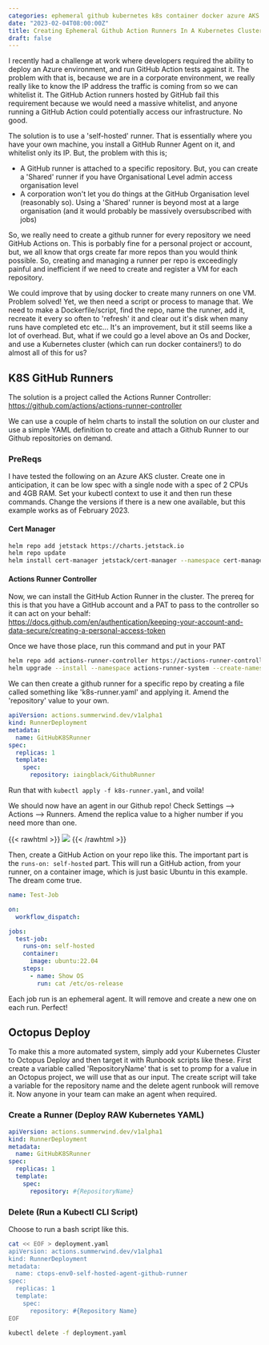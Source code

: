 ```yaml
---
categories: ephemeral github kubernetes k8s container docker azure AKS
date: "2023-02-04T08:00:00Z"
title: Creating Ephemeral Github Action Runners In A Kubernetes Cluster
draft: false
---
```


I recently had a challenge at work where developers required the ability to deploy an Azure environment, and run GitHub Action tests against it. The problem with that is, because we are in a corporate environment, we really really like to know the IP address the traffic is coming from so we can whitelist it. The GitHub Action runners hosted by GitHub fail this requirement because we would need a massive whitelist, and anyone running a GitHub Action could potentially access our infrastructure. No good.

The solution is to use a 'self-hosted' runner. That is essentially where you have your own machine, you install a GitHub Runner Agent on it, and whitelist only its IP. But, the problem with this is;
- A GitHub runner is attached to a specific repository. But, you can create a 'Shared' runner if you have Organisational Level admin access organisation level
- A corporation won't let you do things at the GitHub Organisation level (reasonably so). Using a 'Shared' runner is beyond most at a large organisation (and it would probably be massively oversubscribed with jobs)

So, we really need to create a github runner for every repository we need GitHub Actions on. This is porbably fine for a personal project or account, but, we all know that orgs create far more repos than you would think possible. So, creating and managing a runner per repo is exceedingly painful and inefficient if we need to create and register a VM for each repository.

We could improve that by using docker to create many runners on one VM. Problem solved! Yet, we then need a script or process to manage that. We need to make a Dockerfile/script, find the repo, name the runner, add it, recreate it every so often to 'refresh' it and clear out it's disk when many runs have completed etc etc... It's an improvement, but it still seems like a lot of overhead. But, what if we could go a level above an Os and Docker, and use a Kubernetes cluster (which can run docker containers!) to do almost all of this for us?

## K8S GitHub Runners

The solution is a project called the Actions Runner Controller: https://github.com/actions/actions-runner-controller

We can use a couple of helm charts to install the solution on our cluster and use a simple YAML definition to create and attach a Github Runner to our Github repositories on demand.

### PreReqs

I have tested the following on an Azure AKS cluster. Create one in anticipation, it can be low spec with a single node with a spec of 2 CPUs and 4GB RAM. Set your kubectl context to use it and then run these commands. Change the versions if there is a new one available, but this example works as of February 2023.

#### Cert Manager

```bash
helm repo add jetstack https://charts.jetstack.io
helm repo update
helm install cert-manager jetstack/cert-manager --namespace cert-manager --create-namespace --version v1.11.0 --set installCRDs=true
```

#### Actions Runner Controller

Now, we can install the GitHub Action Runner in the cluster. The prereq for this is that you have a GitHub account and a PAT to pass to the controller so it can act on your behalf:  https://docs.github.com/en/authentication/keeping-your-account-and-data-secure/creating-a-personal-access-token

Once we have those place, run this command and put in your PAT

```bash
helm repo add actions-runner-controller https://actions-runner-controller.github.io/actions-runner-controller
helm upgrade --install --namespace actions-runner-system --create-namespace --set=authSecret.create=true --set=authSecret.github_token="REPLACE_YOUR_TOKEN_HERE" --wait actions-runner-controller actions-runner-controller/actions-runner-controller
```

We can then create a github runner for a specific repo by creating a file called something like 'k8s-runner.yaml' and applying it. Amend the 'repository' value to your own.

```yaml
apiVersion: actions.summerwind.dev/v1alpha1
kind: RunnerDeployment
metadata:
  name: GitHubK8SRunner
spec:
  replicas: 1
  template:
    spec:
      repository: iaingblack/GithubRunner
```

Run that with `kubectl apply -f k8s-runner.yaml`, and voila!

We should now have an agent in our Github repo! Check Settings --> Actions --> Runners. Amend the replica value to a higher number if you need more than one.

{{< rawhtml >}}
<a data-fancybox="gallery" href="/assets/images/2023/Creating-Ephemeral-Github-Action-Runners-In-A-Kubernetes-Cluster/github-runner-created.png"><img src="/assets/images/2023/Creating-Ephemeral-Github-Action-Runners-In-A-Kubernetes-Cluster/github-runner-created.png"></a>
{{< /rawhtml >}}

Then, create a GitHub Action on your repo like this. The important part is the `runs-on: self-hosted` part. This will run a GitHub action, from your runner, on a container image, which is just basic Ubuntu in this example. The dream come true.

```yaml
name: Test-Job

on:
  workflow_dispatch:

jobs:
  test-job:
    runs-on: self-hosted
    container:
      image: ubuntu:22.04
    steps:
      - name: Show OS
        run: cat /etc/os-release
```

Each job run is an ephemeral agent. It will remove and create a new one on each run. Perfect!

## Octopus Deploy

To make this a more automated system, simply add your Kubernetes Cluster to Octopus Deploy and then target it with Runbook scripts like these. First create a variable called 'RepositoryName' that is set to promp for a value in an Octopus project, we will use that as our input. The create script will take a variable for the repository name and the delete agent runbook will remove it. Now anyone in your team can make an agent when required.



### Create a Runner (Deploy RAW Kubernetes YAML)

```yaml
apiVersion: actions.summerwind.dev/v1alpha1
kind: RunnerDeployment
metadata:
  name: GitHubK8SRunner
spec:
  replicas: 1
  template:
    spec:
      repository: #{RepositoryName}
```

### Delete (Run a Kubectl CLI Script)

Choose to run a bash script like this.

```bash
cat << EOF > deployment.yaml
apiVersion: actions.summerwind.dev/v1alpha1
kind: RunnerDeployment
metadata:
  name: ctops-env0-self-hosted-agent-github-runner
spec:
  replicas: 1
  template:
    spec:
      repository: #{Repository Name}
EOF

kubectl delete -f deployment.yaml
```
